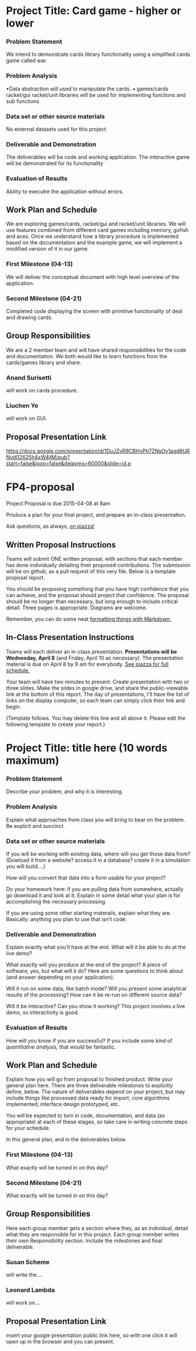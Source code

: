 # Project Title: Card game - higher or lower
### Problem Statement
We intend to demonstrate cards library functionality using a simplified  cards game called war.
### Problem Analysis
•Data abstraction will used to manipulate the cards.
• games/cards racket/gui racket/unit libraries will be used for implementing functions and sub functions

### Data set or other source materials
No external datasets used for this project
### Deliverable and Demonstration
The deliverables will be code and working application. The interactive game will be demonstrated for its functionality
### Evaluation of Results
Ability to executre the application without errors.
## Work Plan and Schedule
We are exploring  games/cards, racket/gui and racket/unit libraries. We will use features combined from different card games including memory, gofish and aces.
Once we understand how a library procedure is implemented based on the documentation and the example game, we will implement a modified version of it in our game.
### First Milestone (04-13)
We will deliver the conceptual document with high level overview of the application.
### Second Milestone (04-21)
Completed code displaying the screen with primitive functionality of deal and drawing cards.
## Group Responsibilities
We are a 2 member team and will have shared responsibilities for the code and documentation. We both would like to learn functions from the cards/games library and share.
### Anand Surisetti
will work on cards procedure.
### Liuchen Ye
will work on GUI.
## Proposal Presentation Link
https://docs.google.com/presentation/d/1DuJZvR9CBHyPtj7ZNsOy1agd6URNvd02625h4xW4jlM/pub?start=false&loop=false&delayms=60000&slide=id.p
<!-- Links -->
[piazza]: https://piazza.com/class/i55is8xqqwhmr?cid=453
[markdown]: https://help.github.com/articles/markdown-basics/


# FP4-proposal
Project Proposal is due 2015-04-08 at 8am

Produce a plan for your final project, and prepare an in-class presentation.

Ask questions, as always, [on piazza!][piazza]

## Written Proposal Instructions

Teams will submit ONE written proposal, with sections that each member has done individually detailing their proposed contributions. The submission will be on github, as a pull request of this very file. Below is a template proposal report.

You should be proposing something that you have high confidence that you can achieve, and the proposal should project that confidence.
The proposal should be no longer than necessary, but long enough to include critical detail. Three pages is appropriate. Diagrams are welcome. 

Remember, you can do some neat [formatting things with Markdown.][markdown]

## In-Class Presentation Instructions
Teams will each deliver an in-class presentation. **Presentations will be Wednesday, April 8** (and Friday, April 10 as necessary). The presentation material is due on April 8 by 9 am for everybody. [See piazza for full schedule.][piazza]

Your team will have two minutes to present. Create presentation with two or three slides. Make the slides in google drive, and share the public-viewable link at the bottom of this report. The day of presentations, I'll have the list of links on the display computer, so each team can simply click their link and begin. 

(Template follows. You may delete this line and all above it. Please edit the following template to create your report.)

# Project Title: title here (10 words maximum)
### Problem Statement
Describe your problem, and why it is interesting. 

### Problem Analysis
Explain what approaches from class you will bring to bear on the problem. Be explicit and succinct.

### Data set or other source materials
If you will be working with existing data, where will you get those data from? (Dowload it from a website? access it in a database? create it in a simulation you will build....)

How will you convert that data into a form usable for your project?  

Do your homework here: if you are pulling data from somewhere, actually go download it and look at it. Explain in some detail what your plan is for accomplishing the necessary processing.

If you are using some other starting materails, explain what they are. Basically: anything you plan to use that isn't code.

### Deliverable and Demonstration
Explain exactly what you'll have at the end. What will it be able to do at the live demo?

What exactly will you produce at the end of the project? A piece of software, yes, but what will it do? Here are some questions to think about (and answer depending on your application).

Will it run on some data, like batch mode? Will you present some analytical results of the processing? How can it be re-run on different source data?

Will it be interactive? Can you show it working? This project involves a live demo, so interactivity is good.

### Evaluation of Results
How will you know if you are successful? 
If you include some kind of _quantitative analysis,_ that would be fantastic.

## Work Plan and Schedule
Explain how you will go from proposal to finished product. Write your general plan here. 
There are three deliverable milestones to explicitly define, below. The nature of deliverables depend on your project, but may include things like processed data ready for import, core algorithms implemented, interface design prototyped, etc. 

You will be expected to turn in code, documentation, and data (as appropriate) at each of these stages, so take care in writing concrete steps for your schedule. 

In this general plan, and in the deliverables below.

### First Milestone (04-13)
What exactly will be turned in on this day? 

### Second Milestone (04-21)
What exactly will be turned in on this day? 

## Group Responsibilities
Here each group member gets a section where they, as an individual, detail what they are responsible for in this project. Each group member writes their own Responsibility section. Include the milestones and final deliverable.

### Susan Scheme
will write the....

### Leonard Lambda
will work on...

## Proposal Presentation Link
insert your google presentation public link here, so with one click it will open up in the browser and you can present.

<!-- Links -->
[piazza]: https://piazza.com/class/i55is8xqqwhmr?cid=453
[markdown]: https://help.github.com/articles/markdown-basics/
